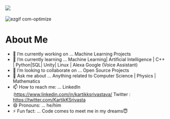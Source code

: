## <img src="https://user-images.githubusercontent.com/42115530/92640221-9728ca00-f2fa-11ea-8994-c72b26e937de.gif" align="center"/>

![ezgif com-optimize](https://user-images.githubusercontent.com/57000001/91126107-db905500-e6c0-11ea-918c-cabfe4e05136.gif)
# About Me
- 🔭 I’m currently working on ... Machine Learning Projects
- 🌱 I’m currently learning ... Machine Learning| Artificial Intelligence | C++ | Python|SQL| Unity| Linux | Alexa Google (Voice Assistant) 
- 👯 I’m looking to collaborate on ... Open Source Projects 
- 💬 Ask me about ... Anything related to Computer Science | Physics | Mathematics 
- 📫 How to reach me: ... LinkedIn :https://www.linkedin.com/in/kartikksrivastava/
                           Twitter : https://twitter.com/KartikKSrivasta
- 😄 Pronouns: ... he/him
- ⚡ Fun fact: ... Code comes to meet me in my dreams😇
<!--- just - 🤔 I’m looking for help with ...--->
